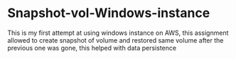 # Snapshot-vol-Windows-instance
This is my first attempt at using windows instance on AWS, this assignment allowed to create snapshot of volume and restored same volume after the previous one was gone, this helped with data persistence 

